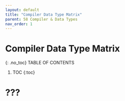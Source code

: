 ```yaml
---
layout: default
title: "Compiler Data Type Matrix"
parent: 58 Compiler & Data Types
nav_order: 1
---
```


# Compiler Data Type Matrix
{: .no_toc}
TABLE OF CONTENTS 
1. TOC
{:toc}  

# ???


